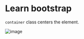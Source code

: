 # Learn bootstrap

`container` class centers the element.

![image](https://user-images.githubusercontent.com/31458531/195975004-ce042f20-29a4-4374-8bc7-2b1ed0434c76.png)
